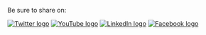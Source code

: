 Be sure to share on:

[![Twitter logo](twitter-32x32-black.png)](https://twitter.com)
[![YouTube logo](youtube-32x32-black.png)](https://youtube.com)
[![LinkedIn logo](linkedin-32x32-black.png)](https://linkedin.com)
[![Facebook logo](facebook-32x32-black.png)](https://facebook.com)

